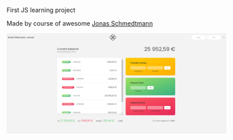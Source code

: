 First JS learning project

Made by course of awesome [Jonas Schmedtmann](https://github.com/jonasschmedtmann)

![](preview.jpg)
